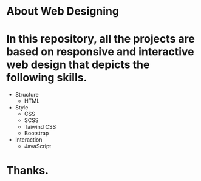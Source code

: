 # About Web Designing
# In this repository, all the projects are based on responsive and interactive web design that depicts the following skills.

* Structure
  * HTML
* Style
  * CSS
  * SCSS
  * Taiwind CSS
  * Bootstrap
* Interaction
  * JavaScript

# Thanks.
